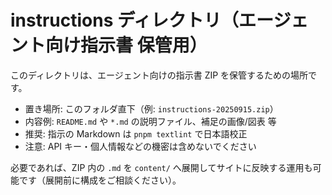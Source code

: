# instructions ディレクトリ（エージェント向け指示書 保管用）

このディレクトリは、エージェント向けの指示書 ZIP を保管するための場所です。

- 置き場所: このフォルダ直下（例: `instructions-20250915.zip`）
- 内容例: `README.md` や `*.md` の説明ファイル、補足の画像/図表 等
- 推奨: 指示の Markdown は `pnpm textlint` で日本語校正
- 注意: API キー・個人情報などの機密は含めないでください

必要であれば、ZIP 内の `.md` を `content/` へ展開してサイトに反映する運用も可能です（展開前に構成をご相談ください）。

